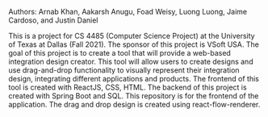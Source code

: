 Authors: Arnab Khan, Aakarsh Anugu, Foad Weisy, Luong Luong, Jaime Cardoso, and Justin Daniel

This is a project for CS 4485 (Computer Science Project) at the University of Texas at Dallas (Fall 2021). The sponsor of this project is VSoft USA. The goal of this project is to create a tool that will provide a web-based integration design creator. This tool will allow users to create designs and use drag-and-drop functionality to visually represent their integration design, integrating different applications and products. The frontend of this tool is created with ReactJS, CSS, HTML. The backend of this project is created with Spring Boot and SQL. This repository is for the frontend of the application. The drag and drop design is created using react-flow-renderer. 

